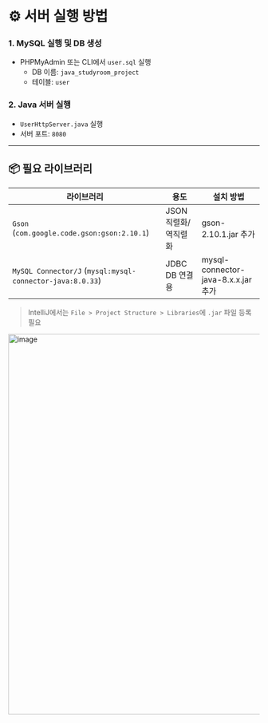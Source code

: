 # ⚙️ 서버 실행 방법

### 1. MySQL 실행 및 DB 생성
- PHPMyAdmin 또는 CLI에서 `user.sql` 실행
  - DB 이름: `java_studyroom_project`
  - 테이블: `user`

### 2. Java 서버 실행
- `UserHttpServer.java` 실행
- 서버 포트: `8080`

---

## 📦 필요 라이브러리

| 라이브러리 | 용도 | 설치 방법 |
|------------|------|-----------|
| `Gson` (`com.google.code.gson:gson:2.10.1`) | JSON 직렬화/역직렬화 | gson-2.10.1.jar 추가 |
| `MySQL Connector/J` (`mysql:mysql-connector-java:8.0.33`) | JDBC DB 연결용 | mysql-connector-java-8.x.x.jar 추가 |

> IntelliJ에서는 `File > Project Structure > Libraries`에 `.jar` 파일 등록 필요

<img width="763" alt="image" src="https://github.com/user-attachments/assets/367965e4-2760-4247-af69-37a5c27237e1" />
